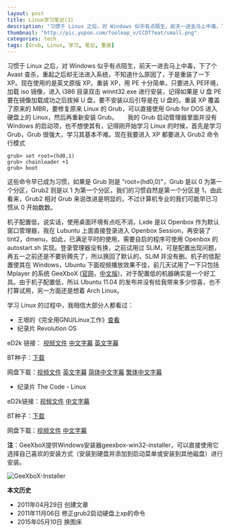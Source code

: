 ```yaml
---
layout: post
title: Linux学习笔记(3)
description: "习惯于 Linux 之后，对 Windows 似乎有点陌生，前天一进去马上中毒，下了个 Avast 查杀，重起之后却无法进入系统，不知道什么原因了，于是重装了一下 XP……"
thumbnail: "http://pic.yupoo.com/fooleap_v/CCDT7eat/small.png"
categories: tech
tags: [Grub, Linux, 学习, 笔记, 重装]
---
```


习惯于 Linux 之后，对 Windows 似乎有点陌生，前天一进去马上中毒，下了个 Avast 查杀，重起之后却无法进入系统，不知道什么原因了，于是重装了一下 XP。现在使用的是英文原版 XP。重装 XP，用 PE 十分简单，只要进入 PE环境，加载 iso 镜像，进入 i386 目录双击 winnt32.exe 进行安装，记得如果是 U 盘 PE 要在镜像加载成功之后拔掉 U 盘，要不安装以后引导是在 U 盘的。重装 XP 覆盖了原来的 MBR，要修复原来 Linux 的 Grub，可以直接使用 Grub for DOS 进入硬盘上的 Linux，然后再重新安装 Grub。
    
我的 Grub 启动管理器里面并没有 Windows 的启动项，也不想使其有，记得刚开始学习 Linux 的时候，首先是学习 Grub，Grub 很强大，学习其基本不难。现在我要进入 XP 都要进入 Grub2 命令行模式

    grub> set root=(hd0,1)
    grub> chainloader +1
    grub> boot

这些命令早已成为习惯，如果是 Grub 则是 "root=(hd0,0)"，Grub 是以 0 为第一个分区，Grub2 则是以 1 为第一个分区，我们的习惯自然是第一个分区是 1，由此看来，Grub2 相对 Grub 来说改进是明显的，不过计算机专业的我们可能早已习惯从 0 开始数数。

机子配置低，说实话，使用桌面环境有点吃不消，Lxde 是以 Openbox 作为默认窗口管理器，我在 Lubuntu 上面直接登录进入 Openbox Session，再安装了 tint2，dmenu，如此，已满足平时的使用，需要自启的程序可使用 Openbox 的 autostart.sh 实现。登录管理器没有换，之前试用过 SLiM，可是配置出现问题，再五一之前还是不要折腾先了，所以换回了默认的，SLiM 并没有删。机子的低配置使其在 Windows，Ubuntu 下面视频播放效果不佳，前几天试用了一下只包括 Mplayer 的系统 GeeXboX ([官网](http://geexbox.org)，[中文版](http://code.google.com/p/geexbox-chinese/))，对于配置低的机器确实是一个好工具。由于机子配置低，所以 Ubuntu 11.04 的发布并没有给我带来多少惊喜，也不打算试用，另一方面还是想着 Arch Linux。
 
学习 Linux 的过程中，我相信大部分人都看过：

* 王垠的《完全用GNU/Linux工作》[查看](http://www.chinaunix.net/jh/4/16102.html)
* 纪录片 Revolution OS
   
eD2k 链接：
[视频文件](ed2k://\|file\|Revolution.OS.2001.DVDRip.XviD-RETRO.avi\|735442944\|4df0329803e34c9fa868d97e6c33b14a\|h=TBJDWURXWBRNDIMYPEKWUIERL3LRZGCJ\|/)  [中文字幕](ed2k://\|file\|Revolution.OS.2001.DVDRip.XviD-RETRO.gb.srt\|173754\|4b6394055bc1395be8b50b0994f61ed1\|/)  [英文字幕](ed2k://\|file\|Revolution.OS.2001.DVDRip.XviD-RETRO.en.srt\|131269\|9f46d04d92f480d4f60354724e5f78e3\|/)

BT种子：[下载](http://dl.dbank.com/c0xkyrgpje)

网盘下载：[视频文件](http://u.115.com/file/f6809e2b24)  [英文字幕](http://u.115.com/file/f62e193aa0)  [简体中文字幕](http://u.115.com/file/f6c4b7dd95)  [繁体中文字幕](http://u.115.com/file/f644a97ddd)

* 纪录片 The Code - Linux

eD2k链接：[视频文件](ed2k://\|file\|%5B%E4%BB%A3%E7%A0%81%5D.The.Code.-.Linux.2001.TVRip.DivX.Linux_Documentary.avi\|629690368\|28ee139448197791814)  [中文字幕](ed2k://\|file\|%5B%E4%BB%A3%E7%A0%81%5D.The.Code.-.Linux.2001.TVRip.DivX.Linux_Documentary.chs.srt\|69669\|c4de2bc7acabf6a5d634b1b)

BT种子：[下载](http://dl.dbank.com/c0opkvt2nh)

网盘下载：[视频文件](http://u.115.com/file/f6e797cf91)  [中文字幕](http://u.115.com/file/f6f892d00c)

**注**：GeeXboX提供Windows安装器geexbox-win32-installer，可以直接使用它选择自己喜欢的安装方式（安装到硬盘并添加到启动菜单或安装到其他磁盘）进行安装。

![GeeXboX-Installer]({{site.IMG_PATH}}/linux-study-3.png)


**本文历史**

* 2011年04月29日 创建文章
* 2011年11月06日 修正grub2启动硬盘上xp的命令
* 2015年05月10日 换图床
